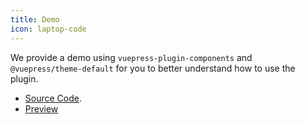 ```yaml
---
title: Demo
icon: laptop-code
---
```


We provide a demo using `vuepress-plugin-components` and `@vuepress/theme-default` for you to better understand how to use the plugin.

- [Source Code](https://github.com/vuepress-theme-hope/vuepress-theme-hope/tree/main/demo/components/).
- [Preview](https://plugin-components-demo.vuejs.press)
